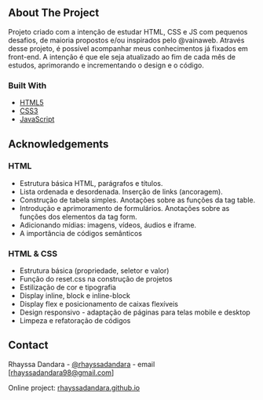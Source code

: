 ## About The Project

Projeto criado com a intenção de estudar HTML, CSS e JS com pequenos desafios, de maioria propostos e/ou inspirados pelo @vainaweb. Através desse projeto, é possível acompanhar meus conhecimentos já fixados em front-end. A intenção é que ele seja atualizado ao fim de cada mês de estudos, aprimorando e incrementando o design e o código.
 
### Built With

* [HTML5]()
* [CSS3]()
* [JavaScript]()

 
## Acknowledgements

### HTML
* Estrutura básica HTML, parágrafos e títulos.
* Lista ordenada e desordenada. Inserção de links (ancoragem).
* Construção de tabela simples. Anotações sobre as funções da tag table.
* Introdução e aprimoramento de formulários. Anotações sobre as funções dos elementos da tag form.
* Adicionando mídias: imagens, vídeos, áudios e iframe.
* A importância de códigos semânticos
  

### HTML & CSS
* Estrutura básica (propriedade, seletor e valor)
* Função do reset.css na construção de projetos
* Estilização de cor e tipografia
* Display inline, block e inline-block
* Display flex e posicionamento de caixas flexíveis
* Design responsivo - adaptação de páginas para telas mobile e desktop
* Limpeza e refatoração de códigos


## Contact

Rhayssa Dandara - [@rhayssadandara](https://instagram.com/rhayssadandara) - email [rhayssadandara98@gmail.com]

Online project: [rhayssadandara.github.io](https://rhayssadandara.github.io)

